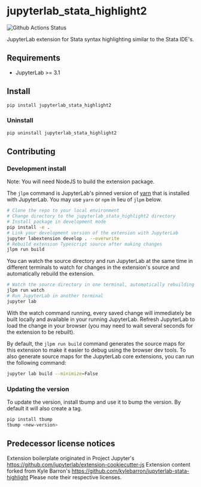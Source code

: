 # jupyterlab_stata_highlight2

![Github Actions Status](https://github.com/hugetim/jupyterlab_stata_highlight2/workflows/Build/badge.svg)

JupyterLab extension for Stata syntax highlighting similar to the Stata IDE's.

## Requirements

* JupyterLab >= 3.1

## Install

```bash
pip install jupyterlab_stata_highlight2
```

### Uninstall

```bash
pip uninstall jupyterlab_stata_highlight2
```

## Contributing

### Development install

Note: You will need NodeJS to build the extension package.

The `jlpm` command is JupyterLab's pinned version of
[yarn](https://yarnpkg.com/) that is installed with JupyterLab. You may use
`yarn` or `npm` in lieu of `jlpm` below.

```bash
# Clone the repo to your local environment
# Change directory to the jupyterlab_stata_highlight2 directory
# Install package in development mode
pip install -e .
# Link your development version of the extension with JupyterLab
jupyter labextension develop . --overwrite
# Rebuild extension Typescript source after making changes
jlpm run build
```

You can watch the source directory and run JupyterLab at the same time in different terminals to watch for changes in the extension's source and automatically rebuild the extension.

```bash
# Watch the source directory in one terminal, automatically rebuilding when needed
jlpm run watch
# Run JupyterLab in another terminal
jupyter lab
```

With the watch command running, every saved change will immediately be built locally and available in your running JupyterLab. Refresh JupyterLab to load the change in your browser (you may need to wait several seconds for the extension to be rebuilt).

By default, the `jlpm run build` command generates the source maps for this extension to make it easier to debug using the browser dev tools. To also generate source maps for the JupyterLab core extensions, you can run the following command:

```bash
jupyter lab build --minimize=False
```

### Updating the version

To update the version, install tbump and use it to bump the version.
By default it will also create a tag.

```bash
pip install tbump
tbump <new-version>
```

## Predecessor license notices
Extension boilerplate originated in Project Jupyter's https://github.com/jupyterlab/extension-cookiecutter-js
Extension content forked from Kyle Barron's https://github.com/kylebarron/jupyterlab-stata-highlight
Please note their respective licenses.
